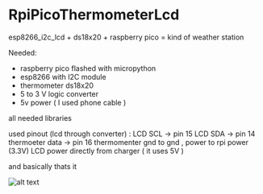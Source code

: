 # RpiPicoThermometerLcd
esp8266_i2c_lcd + ds18x20  + raspberry pico = kind of weather station

Needed: 

- raspberry pico flashed with micropython 
- esp8266 with I2C module 
- thermometer ds18x20
- 5 to 3 V logic converter 
- 5v power ( I used phone cable )


all needed libraries 

used pinout (lcd through converter) : 
LCD SCL -> pin 15 
LCD SDA -> pin 14 
thermoeter data -> pin 16 
thermomenter gnd to gnd , power to rpi power (3.3V)
LCD power directly from charger ( it uses 5V )

and basically thats it

![alt text](https://github.com/[username]/[reponame]/blob/[branch]/image.jpg?raw=true)






